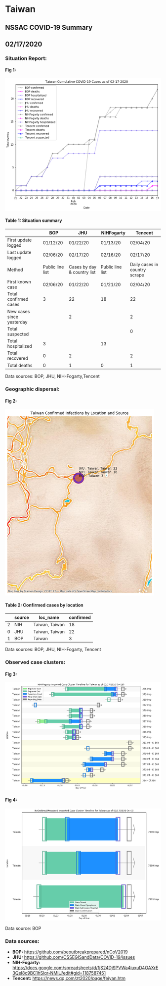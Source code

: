 # Taiwan
## NSSAC COVID-19 Summary
## 02/17/2020



### Situation Report:
#### Fig 1:
![Taiwan cases](../merged_histories/Taiwan_merged_histories.png)

#### Table 1: Situation summary


|                           | BOP              | JHU                         | NIHFogarty       | Tencent                       |
|---------------------------|------------------|-----------------------------|------------------|-------------------------------|
| First update logged       | 01/12/20         | 01/22/20                    | 01/13/20         | 02/04/20                      |
| Last update logged        | 02/06/20         | 02/17/20                    | 02/16/20         | 02/17/20                      |
| Method                    | Public line list | Cases by day & country list | Public line list | Daily cases in country scrape |
| First known case          | 02/06/20         | 01/22/20                    | 01/21/20         | 02/04/20                      |
| Total confirmed cases     | 3                | 22                          | 18               | 22                            |
| New cases since yesterday |                  | 2                           |                  | 2                             |
| Total suspected           |                  |                             |                  | 0                             |
| Total hospitalized        | 3                |                             | 13               |                               |
| Total recovered           | 0                | 2                           |                  | 2                             |
| Total deaths              | 0                | 1                           | 0                | 1                             |

Data sources: BOP, JHU, NIH-Fogarty,Tencent


### Geographic dispersal:
#### Fig 2:
![Taiwan mapped](../case_locs/Taiwan_case_locs.png)

#### Table 2: Confirmed cases by location


|    | source   | loc_name       |   confirmed |
|----|----------|----------------|-------------|
|  2 | NIH      | Taiwan, Taiwan |          18 |
|  0 | JHU      | Taiwan, Taiwan |          22 |
|  1 | BOP      | Taiwan         |           3 |

Data sources: BOP, JHU, NIH-Fogarty, Tencent


### Observed case clusters:
#### Fig 3:
![Taiwan cases](../cluster_analysis/Taiwan_imported_cases_NIHFogarty.png)


#### Fig 4:
![Taiwan cases](../cluster_analysis/Taiwan_imported_cases_BOP.png)



Data source: BOP


### Data sources:
* **BOP:** https://github.com/beoutbreakprepared/nCoV2019
* **JHU:** https://github.com/CSSEGISandData/COVID-19/issues
* **NIH-Fogarty:** https://docs.google.com/spreadsheets/d/1jS24DjSPVWa4iuxuD4OAXrE3QeI8c9BC1hSlqr-NMiU/edit#gid=1187587451
* **Tencent:** https://news.qq.com/zt2020/page/feiyan.htm